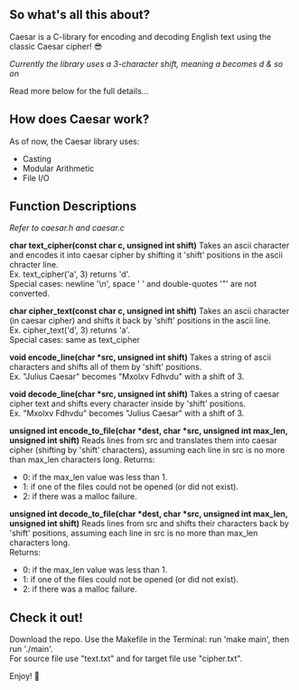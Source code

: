 ## So what's all this about?
Caesar is a C-library for encoding and decoding English text using the classic Caesar cipher! :sunglasses:

*Currently the library uses a 3-character shift, meaning a becomes d & so on*

Read more below for the full details...

## How does Caesar work?
As of now, the Caesar library uses:
* Casting
* Modular Arithmetic
* File I/O


## Function Descriptions
*Refer to caesar.h and caesar.c*

**char text_cipher(const char c, unsigned int shift)**
Takes an ascii character and encodes it into caesar cipher by shifting it 'shift' positions in the ascii chracter line.   
Ex. text_cipher('a', 3) returns 'd'.  
Special cases: newline '\n', space ' ' and double-quotes '\"' are not converted.

**char cipher_text(const char c, unsigned int shift)** 
Takes an ascii character (in caesar cipher) and shifts it back by 'shift' positions in the ascii line.  
Ex. cipher_text('d', 3) returns 'a'.  
Special cases: same as text_cipher

**void encode_line(char \*src, unsigned int shift)**
Takes a string of ascii characters and shifts all of them by 'shift' positions.  
Ex. "Julius Caesar" becomes "Mxolxv Fdhvdu" with a shift of 3.

**void decode_line(char \*src, unsigned int shift)**
Takes a string of caesar cipher text and shifts every character inside by 'shift' positions.  
Ex. "Mxolxv Fdhvdu" becomes "Julius Caesar" with a shift of 3.

**unsigned int encode_to_file(char \*dest, char \*src, unsigned int max_len, unsigned int shift)**
Reads lines from src and translates them into caesar cipher (shifting by 'shift' characters), assuming each line in src is no more than max_len characters long. 
Returns:
* 0: if the max_len value was less than 1.
* 1: if one of the files could not be opened (or did not exist).
* 2: if there was a malloc failure.

**unsigned int decode_to_file(char \*dest, char \*src, unsigned int max_len, unsigned int shift)**
Reads lines from src and shifts their characters back by 'shift' positions, assuming each line in src is no more than max_len characters long.  
Returns:
* 0: if the max_len value was less than 1.
* 1: if one of the files could not be opened (or did not exist).
* 2: if there was a malloc failure.

## Check it out!
Download the repo. Use the Makefile in the Terminal: run 'make main', then run './main'.  
For source file use "text.txt" and for target file use "cipher.txt".

Enjoy! :tada:
